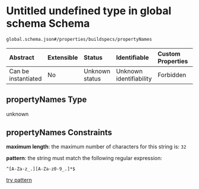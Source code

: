 # Untitled undefined type in global schema Schema

```txt
global.schema.json#/properties/buildspecs/propertyNames
```



| Abstract            | Extensible | Status         | Identifiable            | Custom Properties | Additional Properties | Access Restrictions | Defined In                                                              |
| :------------------ | :--------- | :------------- | :---------------------- | :---------------- | :-------------------- | :------------------ | :---------------------------------------------------------------------- |
| Can be instantiated | No         | Unknown status | Unknown identifiability | Forbidden         | Allowed               | none                | [global.schema.json*](../out/global.schema.json "open original schema") |

## propertyNames Type

unknown

## propertyNames Constraints

**maximum length**: the maximum number of characters for this string is: `32`

**pattern**: the string must match the following regular expression: 

```regexp
^[A-Za-z_.][A-Za-z0-9_.]*$
```

[try pattern](https://regexr.com/?expression=%5E%5BA-Za-z\_.%5D%5BA-Za-z0-9\_.%5D\*%24 "try regular expression with regexr.com")

